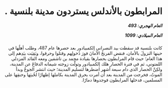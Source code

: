 <h1 dir="rtl">المرابطون بالأندلس يستردون مدينة بلنسية .</h1>

<h5 dir="rtl">العام الهجري:  493

العام الميلادي: 1099

</h5>

<p dir="rtl">كانت بلنسية قد سقطت بيد النصراني إلكمبيادور بعد حصرها عام 487، وطلب أهلُها في حينها النزولَ بالأمان، فنقض الفرنجُ الأمانَ فورَ دُخولِهم وقتلوا وحرقوا، وبَقِيَت بيَدِهم إلى هذا العام؛ حيث قام المرابطون بحصارها بقيادة محمد بن تاشفين ومعه القائد المزدلي اللمتوني، ثم في فترة الحصار هلك إلكمبيادور وتولَّت زوجته شيمانه الدفاعَ عن المدينة، ولكِنَّ الحصار الذي دام سبعة أشهر اضطرها لتسليم المدينة؛ حيث انتشر الجوعُ وبدأ الموتُ، فخرجت من المدينة بعد أن أمرت بحرق المدينة بكاملها إظهارًا لخُبثِها وحنقِها على المسلمين، فدخلها المرابطون فوجدوها دمارًا.</p></br>
